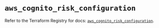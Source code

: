 # `aws_cognito_risk_configuration`

Refer to the Terraform Registry for docs: [`aws_cognito_risk_configuration`](https://registry.terraform.io/providers/hashicorp/aws/5.98.0/docs/resources/cognito_risk_configuration).
